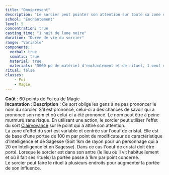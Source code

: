 ```yaml
---
title: "Omniprésent"
description: "Le sorcier peut pointer son attention sur toute sa zone d'influence."
school: "Enchantement"
level: 5
concentration: true
casting_time: "1 nuit de lune noire"
duration: "Durée de vie du sorcier"
range: "Variable"
components:
  verbal: true
  somatic: true
  material: true
  materials: "5000 po de matériel d'enchantement et de rituel, 1 oeuf de cristal"
ritual: false
classes:
    - Foi
    - Magie
---
```

**Coût** : 60 points de Foi ou de Magie  
**Incantation** : 
**Description** : Ce sort oblige les gens à ne pas prononcer le nom du sorcier. S'il est prononcé, celui-ci a des chances de savoir qui a prononcé son nom et où celui-ci a été prononcé. Le nom peut être à peine murmuré sans risque. En utilisant une action, le sorcier peut utiliser l'effet du sort [Clairvoyance](/grimoire/clairvoyance) sur le point qui a attiré son attention.   
La zone d'effet du sort est variable et centrée sur l'oeuf de cristal. Elle est de base d'une portée de 100 m par point de modificateur de caractéristique d'Intelligence et de Sagesse (Soit 1km de rayon pour un personnage qui a 20 en Intelligence et en Sagesse). Dans ce cas l'oeuf de cristal doit être porté. Lorsque le sorcier est dans son antre (le lieu où il vit habituellement et où il fait ses rituels) la portée passe à 1km par point concerné.  
Le sorcier peut faire le rituel à plusieurs endroits pour augmenter la portée de son influence.   
